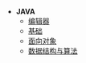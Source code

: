 * **JAVA**
  * [编辑器](/JAVA/编辑器.md)
  * [基础](/JAVA/README.md)
  * [面向对象](/JAVA/面向对象.md)
  * [数据结构与算法](/JAVA/数据结构与算法.md)